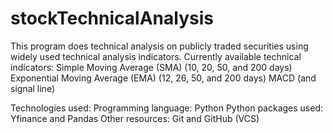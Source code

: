 # stockTechnicalAnalysis

This program does technical analysis on publicly traded securities using widely used technical analysis indicators.
Currently available technical indicators:
Simple Moving Average (SMA) (10, 20, 50, and 200 days)
Exponential Moving Average (EMA) (12, 26, 50, and 200 days)
MACD (and signal line)

Technologies used:
Programming language: Python
Python packages used: Yfinance and Pandas
Other resources: Git and GitHub (VCS)